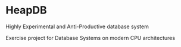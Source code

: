 HeapDB
======
Highly Experimental and Anti-Productive database system

Exercise project for Database Systems on modern CPU architectures
